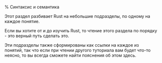 % Синтаксис и семантика

Этот раздел разбивает Rust на небольшие подразделы, по одному на каждое понятие.

Если вы хотите от и до изучить Rust, то чтение этого раздела по порядку - это
верный путь сделать это.

Эти подразделы также сформированы как ссылки на каждое из понятий, так что если
при чтении другого туториала вам будет что-то неясно, то вы всегда сможете найти
пояснения об этом здесь.
